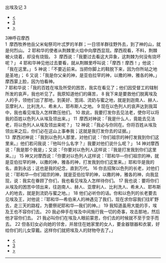 ﻿





 出埃及记 3




* [<](bible/EXO02.md)
* [3](bible/EXO.md)
* [>](bible/EXO04.md)



 
3神呼召摩西  
1  摩西牧养他岳父米甸祭司叶忒罗的羊群；一日领羊群往野外去，到了神的山，就是何烈山。 
2 耶和华的使者从荆棘里火焰中向摩西显现。摩西观看，不料，荆棘被火烧着，却没有烧毁。 
3  摩西说：「我要过去看这大异象，这荆棘为何没有烧坏呢？」 
4 耶和华神见他过去要看，就从荆棘里呼叫说：「摩西！摩西！」他说：「我在这里。」 
5 神说：「不要近前来。当把你脚上的鞋脱下来，因为你所站之地是圣地」； 
6 又说：「我是你父亲的神，是亚伯拉罕的神，以撒的神，雅各的神。」摩西蒙上脸，因为怕看神。  
7 耶和华说：「我的百姓在埃及所受的困苦，我实在看见了；他们因受督工的辖制所发的哀声，我也听见了。我原知道他们的痛苦， 
8 我下来是要救他们脱离埃及人的手，领他们出了那地，到美好、宽阔、流奶与蜜之地，就是到迦南人、赫人、亚摩利人、比利洗人、希未人、耶布斯人之地。 
9 现在以色列人的哀声达到我耳中，我也看见埃及人怎样欺压他们。 
10 故此，我要打发你去见法老，使你可以将我的百姓以色列人从埃及领出来。」 
11  摩西对神说：「我是什么人，竟能去见法老，将以色列人从埃及领出来呢？」 
12 神说：「我必与你同在。你将百姓从埃及领出来之后，你们必在这山上事奉我；这就是我打发你去的证据。」  
13  摩西对神说：「我到以色列人那里，对他们说：『你们祖宗的神打发我到你们这里来。』他们若问我说：『他叫什么名字？』我要对他们说什么呢？」 
14 神对摩西说：「我是那个我是」；又说：「你要对以色列人这样说：『我是打发我到你们这里来。』」 
15 神又对摩西说：「你要对以色列人这样说：『耶和华—你们祖宗的神，就是亚伯拉罕的神，以撒的神，雅各的神，打发我到你们这里来。』耶和华是我的名，直到永远；这也是我的纪念，直到万代。 
16 你去招聚以色列的长老，对他们说：『耶和华—你们祖宗的神，就是亚伯拉罕的神，以撒的神，雅各的神，向我显现，说：我实在眷顾了你们，我也看见埃及人怎样待你们。 
17 我也说：要将你们从埃及的困苦中领出来，往迦南人、赫人、亚摩利人、比利洗人、希未人、耶布斯人的地去，就是到流奶与蜜之地。』 
18 他们必听你的话。你和以色列的长老要去见埃及王，对他说：『耶和华—希伯来人的神遇见了我们，现在求你容我们往旷野去，走三天的路程，为要祭祀耶和华—我们的神。』 
19 我知道虽用大能的手，埃及王也不容你们去。 
20 我必伸手在埃及中间施行我一切的奇事，攻击那地，然后他才容你们去。 
21 我必叫你们在埃及人眼前蒙恩，你们去的时候就不至于空手而去。 
22 但各妇女必向她的邻舍，并居住在她家里的女人，要金器银器和衣裳，好给你们的儿女穿戴。这样你们就把埃及人的财物夺去了。」 
* [<](bible/EXO02.md)
* [3](bible/EXO.md)
* [>](bible/EXO04.md)





---









